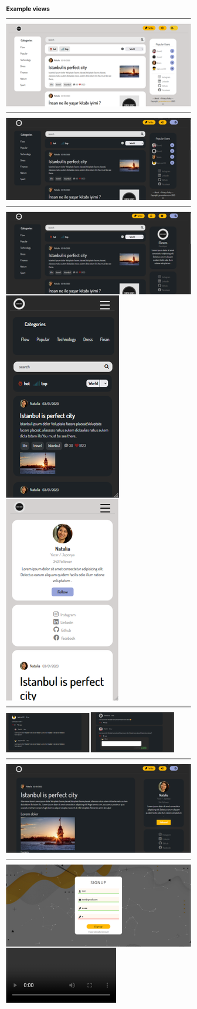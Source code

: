 <h3>Example views</h3>
<hr>

<img src="readmeFiles/Ekran görüntüsü 2023-04-03 101205.png"/>
<hr>
<img src="readmeFiles/Ekran görüntüsü 2023-04-03 101228.png"/>
<hr>
<img src="readmeFiles/Ekran görüntüsü 2023-04-03 101432.png"/>
<div>
<img src="readmeFiles/mobile-index.png"/>
&nbsp;
<img src="readmeFiles/mobile-single.png"/>
</div>
<hr>
<div>
<img width="45%" src="readmeFiles/commentreply.png "/>
<img width="45%" src="readmeFiles/comments.png "/>
</div>
<hr>
<img src="readmeFiles/single.png "/>
<hr>
<img src="readmeFiles/Ekran görüntüsü 2023-04-03 101402.png"/>
<video src="readmeFiles/login_signup.mp4">

<h5>License</h5>
<a href="LICENSE.md">MIT</a>
